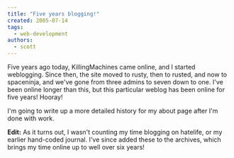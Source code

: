 ```yaml
---
title: "Five years blogging!"
created: 2005-07-14
tags: 
  - web-development
authors: 
  - scott
---
```


Five years ago today, KillingMachines came online, and I started weblogging. Since then, the site moved to rusty, then to rusted, and now to spaceninja, and we've gone from three admins to seven down to one. I've been online longer than this, but this particular weblog has been online for five years! Hooray!

I'm going to write up a more detailed history for my about page after I'm done with work.

**Edit:** As it turns out, I wasn't counting my time blogging on hatelife, or my earlier hand-coded journal. I've since added these to the archives, which brings my time online up to well over six years!
